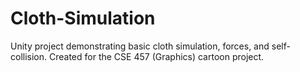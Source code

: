 # Cloth-Simulation
Unity project demonstrating basic cloth simulation, forces, and self-collision. Created for the CSE 457 (Graphics) cartoon project. 
